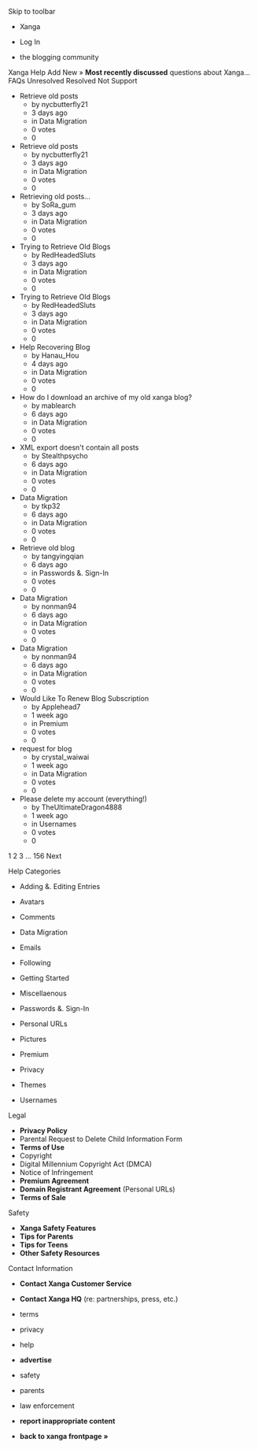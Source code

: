 Skip to toolbar

*   Xanga

*   Log In

*   the blogging community

Xanga Help Add New » **Most recently discussed** questions about Xanga… FAQs Unresolved Resolved Not Support

*   Retrieve old posts
    *   by nycbutterfly21
    *   3 days ago
    *   in Data Migration
    *   0 votes
    *   0
*   Retrieve old posts
    *   by nycbutterfly21
    *   3 days ago
    *   in Data Migration
    *   0 votes
    *   0
*   Retrieving old posts...
    *   by SoRa\_gum
    *   3 days ago
    *   in Data Migration
    *   0 votes
    *   0
*   Trying to Retrieve Old Blogs
    *   by RedHeadedSluts
    *   3 days ago
    *   in Data Migration
    *   0 votes
    *   0
*   Trying to Retrieve Old Blogs
    *   by RedHeadedSluts
    *   3 days ago
    *   in Data Migration
    *   0 votes
    *   0
*   Help Recovering Blog
    *   by Hanau\_Hou
    *   4 days ago
    *   in Data Migration
    *   0 votes
    *   0
*   How do I download an archive of my old xanga blog?
    *   by mablearch
    *   6 days ago
    *   in Data Migration
    *   0 votes
    *   0
*   XML export doesn't contain all posts
    *   by Stealthpsycho
    *   6 days ago
    *   in Data Migration
    *   0 votes
    *   0
*   Data Migration
    *   by tkp32
    *   6 days ago
    *   in Data Migration
    *   0 votes
    *   0
*   Retrieve old blog
    *   by tangyingqian
    *   6 days ago
    *   in Passwords &. Sign-In
    *   0 votes
    *   0
*   Data Migration
    *   by nonman94
    *   6 days ago
    *   in Data Migration
    *   0 votes
    *   0
*   Data Migration
    *   by nonman94
    *   6 days ago
    *   in Data Migration
    *   0 votes
    *   0
*   Would Like To Renew Blog Subscription
    *   by Applehead7
    *   1 week ago
    *   in Premium
    *   0 votes
    *   0
*   request for blog
    *   by crystal\_waiwai
    *   1 week ago
    *   in Data Migration
    *   0 votes
    *   0
*   Please delete my account (everything!)
    *   by TheUltimateDragon4888
    *   1 week ago
    *   in Usernames
    *   0 votes
    *   0

1 2 3 ... 156 Next

Help Categories

*   Adding &. Editing Entries
*   Avatars
*   Comments
*   Data Migration
*   Emails
*   Following
*   Getting Started
*   Miscellaenous

*   Passwords &. Sign-In
*   Personal URLs
*   Pictures
*   Premium
*   Privacy
*   Themes
*   Usernames

Legal

*   **Privacy Policy**
*   Parental Request to Delete Child Information Form
*   **Terms of Use**
*   Copyright
*   Digital Millennium Copyright Act (DMCA)
*   Notice of Infringement
*   **Premium Agreement**
*   **Domain Registrant Agreement** (Personal URLs)
*   **Terms of Sale**

Safety

*   **Xanga Safety Features**
*   **Tips for Parents**
*   **Tips for Teens**
*   **Other Safety Resources**

Contact Information

*   **Contact Xanga Customer Service**
*   **Contact Xanga HQ** (re: partnerships, press, etc.)

*   terms
*   privacy
*   help
*   **advertise**

*   safety
*   parents
*   law enforcement
*   **report inappropriate content**

*   **back to xanga frontpage »**